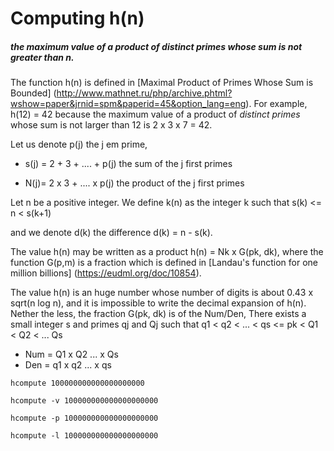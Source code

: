 # Computing h(n)

##### the maximum value of a product of distinct primes whose sum is not greater than n.

The function h(n) is defined in 
[Maximal Product of Primes Whose Sum is Bounded]
(http://www.mathnet.ru/php/archive.phtml?wshow=paper&jrnid=spm&paperid=45&option_lang=eng).
For example, h(12) = 42 because  the maximum value of a product
of _distinct primes_ whose sum is not larger than 12 is  2 x 3 x 7 = 42.

Let us denote p(j) the  j em prime,

- s(j) =  2 + 3 + .... + p(j)  the sum of the j first primes

- N(j)=   2 x 3 + .... x p(j)  the product of the j first primes

Let n be a positive integer. We define k(n) as
the integer k such that s(k) <= n < s(k+1)

and we denote d(k) the difference d(k) = n - s(k).

The value h(n) may be written as a product h(n) = Nk x G(pk, dk),
where the function G(p,m) is a fraction which is defined in
[Landau's function for one million billions] (https://eudml.org/doc/10854).

The value  h(n) is an huge number whose number of digits is about
0.43 x sqrt(n log n), and it is impossible to write the decimal
expansion of h(n). Nether the less,  the fraction G(pk, dk) is
of the Num/Den,
There exists a small integer s and primes qj and Qj such that  q1 < q2 < ... < qs <= pk < Q1 < Q2 < ... Qs
- Num = Q1 x Q2  ...  x Qs
- Den  =  q1 x q2  ...  x qs



```
hcompute 100000000000000000000
```

```
hcompute -v 100000000000000000000
```

```
hcompute -p 100000000000000000000
```

```
hcompute -l 100000000000000000000
```
